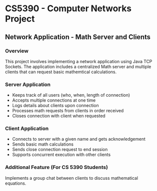 # CS5390 - Computer Networks Project
## Network Application - Math Server and Clients
### **Overview**
This project involves implementing a network application using Java TCP Sockets. The application includes a centralized Math server and multiple clients that can request basic mathemtical calculations.

### **Server Application**
- Keeps track of all users (who, when, length of connection)
- Accepts multiple connections at one time
- Logs details about clients upon connection
- Processes math requests from clients in order received
- Closes connection with client when requested

### **Client Application**
- Connects to server with a given name and gets acknowledgement
- Sends basic math calculations
- Sends close connection request to end session
- Supports concurrent execution with other clients

### Additional Feature (For CS 5390 Students)
Implements a group chat between clients to discuss mathematical equations.
